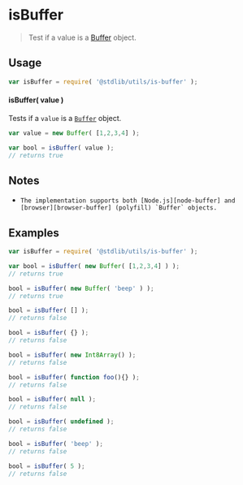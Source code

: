 # isBuffer

> Test if a value is a [Buffer][node-buffer] object.


<section class="usage">

## Usage

``` javascript
var isBuffer = require( '@stdlib/utils/is-buffer' );
```

#### isBuffer( value )

Tests if a `value` is a [`Buffer`][node-buffer] object.

``` javascript
var value = new Buffer( [1,2,3,4] );

var bool = isBuffer( value );
// returns true
```

</section>

<!-- /.usage -->


<section class="notes">

## Notes

*     The implementation supports both [Node.js][node-buffer] and [browser][browser-buffer] (polyfill) `Buffer` objects.

</section>

<!-- /.notes -->


<section class="examples">

## Examples

``` javascript
var isBuffer = require( '@stdlib/utils/is-buffer' );

var bool = isBuffer( new Buffer( [1,2,3,4] ) );
// returns true

bool = isBuffer( new Buffer( 'beep' ) );
// returns true

bool = isBuffer( [] );
// returns false

bool = isBuffer( {} );
// returns false

bool = isBuffer( new Int8Array() );
// returns false

bool = isBuffer( function foo(){} );
// returns false

bool = isBuffer( null );
// returns false

bool = isBuffer( undefined );
// returns false

bool = isBuffer( 'beep' );
// returns false

bool = isBuffer( 5 );
// returns false
```

</section>

<!-- /.examples -->


<section class="links">

[node-buffer]: http://nodejs.org/api/buffer.html
[browser-buffer]: https://github.com/feross/buffer

</section>

<!-- /.links -->
